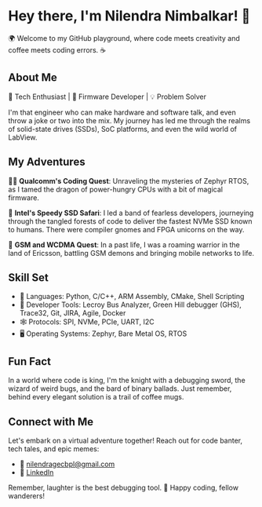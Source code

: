 # Hey there, I'm Nilendra Nimbalkar! 👋

🌍 Welcome to my GitHub playground, where code meets creativity and coffee meets coding errors. ☕️

## About Me

🤖 Tech Enthusiast | 🚀 Firmware Developer | 💡 Problem Solver

I'm that engineer who can make hardware and software talk, and even throw a joke or two into the mix. My journey has led me through the realms of solid-state drives (SSDs), SoC platforms, and even the wild world of LabView. 

## My Adventures

🧙‍♂️ **Qualcomm's Coding Quest**: Unraveling the mysteries of Zephyr RTOS, as I tamed the dragon of power-hungry CPUs with a bit of magical firmware.

🚗 **Intel's Speedy SSD Safari**: I led a band of fearless developers, journeying through the tangled forests of code to deliver the fastest NVMe SSD known to humans. There were compiler gnomes and FPGA unicorns on the way.

🤖 **GSM and WCDMA Quest**: In a past life, I was a roaming warrior in the land of Ericsson, battling GSM demons and bringing mobile networks to life.

## Skill Set

- 👾 Languages: Python, C/C++, ARM Assembly, CMake, Shell Scripting
- 🔧 Developer Tools: Lecroy Bus Analyzer, Green Hill debugger (GHS), Trace32, Git, JIRA, Agile, Docker
- 🕸 Protocols: SPI, NVMe, PCIe, UART, I2C
- 🖥 Operating Systems: Zephyr, Bare Metal OS, RTOS

## Fun Fact

In a world where code is king, I'm the knight with a debugging sword, the wizard of weird bugs, and the bard of binary ballads. Just remember, behind every elegant solution is a trail of coffee mugs.

## Connect with Me

Let's embark on a virtual adventure together! Reach out for code banter, tech tales, and epic memes:

- 📧 nilendragecbpl@gmail.com
- 💼 [LinkedIn](linkedin.com/in/humbleseekre)

Remember, laughter is the best debugging tool. 🎉 Happy coding, fellow wanderers!

